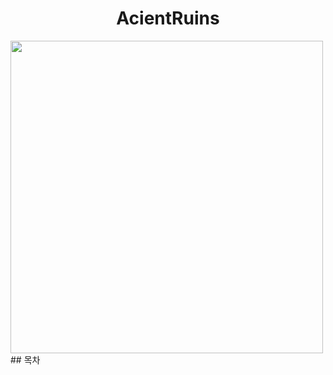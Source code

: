 # <div align=center> AcientRuins  </div>
<img src="./ImageFolder/GamePoster.png" width="500" heigh="700">
## 목차
